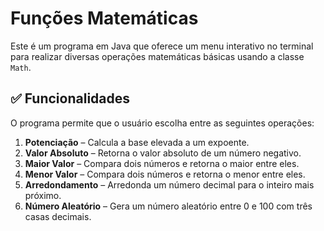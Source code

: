 # Funções Matemáticas

Este é um programa em Java que oferece um menu interativo no terminal para realizar diversas operações matemáticas básicas usando a classe `Math`.

## ✅ Funcionalidades

O programa permite que o usuário escolha entre as seguintes operações:

1. **Potenciação** – Calcula a base elevada a um expoente.
2. **Valor Absoluto** – Retorna o valor absoluto de um número negativo.
3. **Maior Valor** – Compara dois números e retorna o maior entre eles.
4. **Menor Valor** – Compara dois números e retorna o menor entre eles.
5. **Arredondamento** – Arredonda um número decimal para o inteiro mais próximo.
6. **Número Aleatório** – Gera um número aleatório entre 0 e 100 com três casas decimais.


